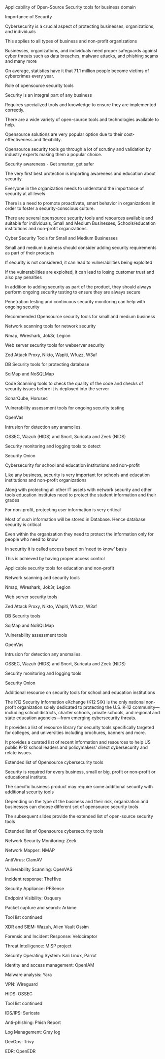 Applicability of
Open-Source
Security tools for
business domain


Importance of Security

Cybersecurity is a crucial aspect of protecting businesses,
organizations, and individuals

This applies to all types of business and non-profit
organizations

Businesses, organizations, and individuals need proper
safeguards against cyber threats such as data breaches,
malware attacks, and phishing scams and many more

On average, statistics have it that 71.1 million people
become victims of cybercrimes every year.




Role of opensource security
tools

Security is an integral part of any business

Requires specialized tools and knowledge to ensure they
are implemented correctly.

There are a wide variety of open-source tools and
technologies available to help.

Opensource solutions are very popular option due to their
cost-effectiveness and flexibility.

Opensource security tools go through a lot of scrutiny and
validation by industry experts making them a popular
choice.




Security awareness - Get
smarter, get safer

The very first best protection is imparting awareness and
education about security.

Everyone in the organization needs to understand the
importance of security at all levels

There is a need to promote proactivate, smart behavior in
organizations in order to foster a security-conscious
culture.

There are several opensource security tools and
resources available and suitable for individuals, Small and
Medium Businesses, Schools/education institutions and
non-profit organizations.



Cyber Security Tools for Small
and Medium Businesses

Small and medium business should consider
adding security requirements as part of their
products

If security is not considered, it can lead to
vulnerabilities being exploited

If the vulnerabilities are exploited, it can lead to
losing customer trust and also pay penalties

In addition to adding security as part of the product,
they should always perform ongoing security
testing to ensure they are always secure

Penetration testing and continuous security
monitoring can help with ongoing security




Recommended Opensource security tools for
small and medium business

Network scanning tools for network security

Nmap, Wireshark, Jok3r, Legion

Web server security tools for webserver security

Zed Attack Proxy, Nikto, Wapiti, Wfuzz, W3af

DB Security tools for protecting database

SqlMap and NoSQLMap

Code Scanning tools to check the quality of the code and checks of security issues before it is
deployed into the server

SonarQube, Horusec

Vulnerability assessment tools for ongoing security testing

OpenVas

Intrusion for detection any anamolies.

OSSEC, Wazuh (HIDS) and Snort, Suricata and Zeek (NIDS)

Security monitoring and logging tools to detect

Security Onion





Cybersecurity for school and
education institutions and non-profit

Like any business, security is very important for schools and education
institutions and non-profit organizations

Along with protecting all other IT assets with network security and other tools
education institutes need to protect the student information and their grades

For non-profit, protecting user information is very critical

Most of such information will be stored in Database. Hence database security is
critical

Even within the organization they need to protect the information only for people
who need to know

In security it is called access based on ‘need to know’ basis

This is achieved by having proper access control





Applicable security tools for
education and non-profit

Network scanning and security tools

Nmap, Wireshark, Jok3r, Legion

Web server security tools

Zed Attack Proxy, Nikto, Wapiti, Wfuzz, W3af

DB Security tools

SqlMap and NoSQLMap

Vulnerability assessment tools

OpenVas

Intrusion for detection any anomalies.

OSSEC, Wazuh (HIDS) and Snort, Suricata and Zeek (NIDS)

Security monitoring and logging tools

Security Onion




Additional resource on security
tools for school and education
institutions

The K12 Security Information eXchange (K12
SIX) is the only national non-profit
organization solely dedicated to protecting the
U.S. K-12 community—including school
districts, charter schools, private schools, and
regional and state education agencies—from
emerging cybersecurity threats.

It provides a list of resource library for security
tools specifically targeted for colleges, and
universities including brochures, banners and
more.

It provides a curated list of recent information
and resources to help US public K-12 school
leaders and policymakers' direct cybersecurity
and relate issues.




Extended list of Opensource
cybersecurity tools

Security is required for every business, small or big, profit
or non-profit or educational institute.

The specific business product may require some additional
security with additional security tools

Depending on the type of the business and their risk,
organization and businesses can choose different set of
opensource security tools

The subsequent slides provide the extended list of
open-source security tools





Extended list of Opensource
cybersecurity tools

Network Security Monitoring: Zeek

Network Mapper: NMAP

AntiVirus: ClamAV

Vulnerability Scanning: OpenVAS

Incident response: TheHive

Security Appliance: PFSense

Endpoint Visibility: Osquery

Packet capture and search: Arkime







Tool list continued

XDR and SIEM: Wazuh, Alien Vault Ossim

Forensic and Incident Response: Velociraptor

Threat Intelligence: MISP project

Security Operating System: Kali Linux, Parrot

Identity and access management: OpenIAM

Malware analysis: Yara

VPN: Wireguard

HIDS: OSSEC



Tool list continued

IDS/IPS: Suricata

Anti-phishing: Phish Report

Log Management: Gray log

DevOps: Trivy

EDR: OpenEDR

